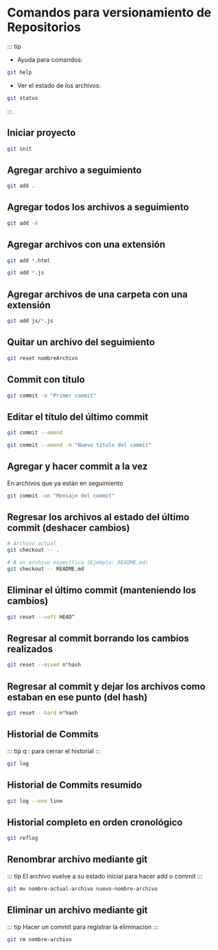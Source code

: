 # Comandos para versionamiento de Repositorios

::: tip
* Ayuda para comandos:
```bash
git help
```

* Ver el estado de los archivos:
```bash
git status
```
:::

## Iniciar proyecto

```bash
git init
```

## Agregar archivo a seguimiento

```bash
git add .
```

## Agregar todos los archivos a seguimiento

```bash
git add -A
```

## Agregar archivos con una extensión

```bash
git add *.html
```

```bash
git add *.js
```

## Agregar archivos de una carpeta con una extensión

```bash
git add js/*.js
```

## Quitar un archivo del seguimiento

```bash
git reset nombreArchivo
```

## Commit con título

```bash
git commit -m "Primer commit"
```

## Editar el título del último commit

```bash
git commit --amend
```

```bash
git commit --amend -m "Nuevo título del commit"
```

## Agregar y hacer commit a la vez

En archivos que ya están en seguimiento

```bash
git commit -am "Mensaje del commit"
```

## Regresar los archivos al estado del último commit (deshacer cambios)

```bash
# Archivo actual
git checkout -- .
```
```bash
# A un archivo específico (Ejemplo: README.md)
git checkout -- README.md
```

## Eliminar el último commit (manteniendo los cambios)

```bash
git reset --soft HEAD^
```

## Regresar al commit borrando los cambios realizados

```bash
git reset --mixed n°hash
```

## Regresar al commit y dejar los archivos como estaban en ese punto (del hash)

```bash
git reset --hard n°hash
```

## Historial de Commits

::: tip
q : para cerrar el historial
:::

```bash
git log
```

## Historial de Commits resumido

```bash
git log --one line
```

## Historial completo en orden cronológico

```bash
git reflog
```

## Renombrar archivo mediante git

::: tip
El archivo vuelve a su estado inicial para hacer add o commit
:::

```bash
git mv nombre-actual-archivo nuevo-nombre-archivo
```

## Eliminar un archivo mediante git

::: tip
Hacer un commit para registrar la eliminacion
:::

```bash
git rm nombre-archivo
```